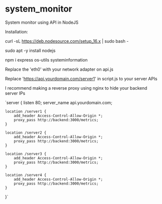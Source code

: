 # system_monitor

System monitor using API in NodeJS

Installation:

curl -sL https://deb.nodesource.com/setup_16.x | sudo bash -

sudo apt -y install nodejs

npm i express os-utils systeminformation

Replace the 'eth0' with your network adapter on api.js

Replace 'https://api.yourdomain.com/server1' in script.js to your server APIs

I recommend making a reverse proxy using nginx to hide your backend server IPs

`server {
    listen 80;
    server_name api.yourdomain.com;

    location /server1 {
        add_header Access-Control-Allow-Origin *;
        proxy_pass http://backend:3000/metrics;
    }

    location /server2 {
        add_header Access-Control-Allow-Origin *;
        proxy_pass http://backend:3000/metrics;
    }

    location /server3 {
        add_header Access-Control-Allow-Origin *;
        proxy_pass http://backend:3000/metrics;
    }

    location /server4 {
        add_header Access-Control-Allow-Origin *;
        proxy_pass http://backend:3000/metrics;
    }
}`
